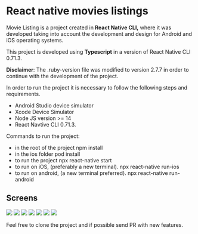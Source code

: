 # React native movies listings

Movie Listing is a project created in **React Native CLI,** where it was developed taking into account the development and design for Android and iOS operating systems.

This project is developed using **Typescript** in a version of React Native CLI 0.71.3.

**Disclaimer**: The .ruby-version file was modified to version 2.7.7 in order to continue with the development of the project.

In order to run the project it is necessary to follow the following steps and requirements.

- Android Studio device simulator
- Xcode Device Simulator
- Node JS version >= 14
- React Navtive CLI 0.71.3.

Commands to run the project:

- in the root of the project
  npm install
- in the ios folder
  pod install
- to run the project
  npx react-native start
- to run on iOS, (preferably a new terminal).
  npx react-native run-ios
- to run on android, (a new terminal preferred).
  npx react-native run-android

## Screens

![](./src/screenCaptures/p1.png)
![](./src/screenCaptures/p2.png)
![](./src/screenCaptures/p3.png)
![](./src/screenCaptures/p4.png)
![](./src/screenCaptures/p5.png)
![](./src/screenCaptures/p6.png)
![](./src/screenCaptures/p7.png)

Feel free to clone the project and if possible send PR with new features.
